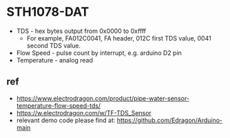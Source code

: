 
# STH1078-DAT

- TDS - hex bytes output from 0x0000 to 0xffff
  - For example, FA012C0041, FA header, 012C first TDS value, 0041 second TDS value.
- Flow Speed - pulse count by interrupt, e.g. arduino D2 pin 
- Temperature - analog read 


## ref 

- https://www.electrodragon.com/product/pipe-water-sensor-temperature-flow-speed-tds/
- https://w.electrodragon.com/w/TF-TDS_Sensor
- relevant demo code please find at: https://github.com/Edragon/Arduino-main

